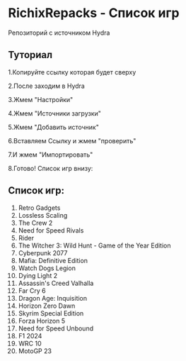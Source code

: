 # RichixRepacks - Список игр

Репозиторий с источником Hydra

## Туториал

1.Копируйте ссылку которая будет сверху

2.После заходим в Hydra

3.Жмем "Настройки"

4.Жмем "Источники загрузки"

5.Жмем "Добавить источник"

6.Вставляем Ссылку и жмем "проверить"

7.И жмем "Импортировать"

8.Готово! Список игр внизу:

## Список игр:

1. Retro Gadgets
2. Lossless Scaling
3. The Crew 2
4. Need for Speed Rivals
5. Rider
6. The Witcher 3: Wild Hunt - Game of the Year Edition
7. Cyberpunk 2077
8. Mafia: Definitive Edition
9. Watch Dogs Legion
10. Dying Light 2
11. Assassin's Creed Valhalla
12. Far Cry 6
13. Dragon Age: Inquisition
14. Horizon Zero Dawn
15. Skyrim Special Edition
16. Forza Horizon 5
17. Need for Speed Unbound
18. F1 2024
19. WRC 10
20. MotoGP 23
